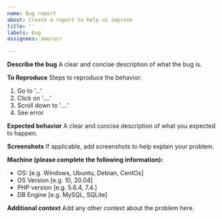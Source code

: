 ```yaml
---
name: Bug report
about: Create a report to help us improve
title: ''
labels: bug
assignees: amoracr

---
```


**Describe the bug**
A clear and concise description of what the bug is.

**To Reproduce**
Steps to reproduce the behavior:
1. Go to '...'
2. Click on '....'
3. Scroll down to '....'
4. See error

**Expected behavior**
A clear and concise description of what you expected to happen.

**Screenshots**
If applicable, add screenshots to help explain your problem.

**Machine (please complete the following information):**
 - OS: [e.g. Windows, Ubuntu, Debian, CentOs]
 - OS Version [e.g. 10, 20.04]
 - PHP version [e.g. 5.6.4, 7.4.]
 - DB Engine [e.g. MySQL, SQLite]

**Additional context**
Add any other context about the problem here.
